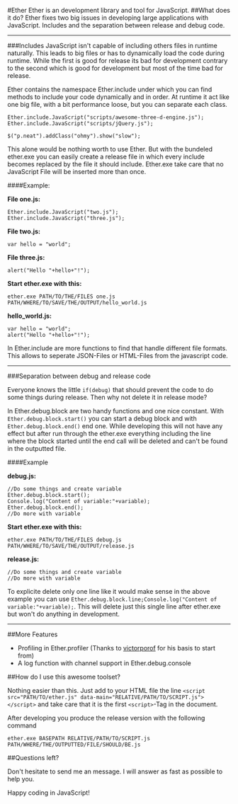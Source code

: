 #Ether
Ether is an development library and tool for JavaScript.
##What does it do?
Ether fixes two big issues in developing large applications with JavaScript. Includes and the separation between release and debug code.

---

###Includes
JavaScript isn't capable of including others files in runtime naturally. This leads to big files or has to dynamically load the code during runtime. While the first is good for release its bad for development contrary to the second which is good for development but most of the time bad for release.

Ether contains the namespace Ether.include under which you can find methods to include your code dynamically and in order. At runtime it act like one big file, with a bit performance loose, but you can separate each class.

    Ether.include.JavaScript("scripts/awesome-three-d-engine.js");
    Ether.include.JavaScript("scripts/jQuery.js");
    
    $("p.neat").addClass("ohmy").show("slow");

This alone would be nothing worth to use Ether. But with the bundeled ether.exe you can easily create a release file in which every include becomes replaced by the file it should include. Ether.exe take care that no JavaScript File will be inserted more than once.

####Example:

__File one.js:__

    Ether.include.JavaScript("two.js");
    Ether.include.JavaScript("three.js");

__File two.js:__

    var hello = "world";

__File three.js:__

    alert("Hello "+hello+"!");

__Start ether.exe with this:__

    ether.exe PATH/TO/THE/FILES one.js PATH/WHERE/TO/SAVE/THE/OUTPUT/hello_world.js

__hello_world.js:__

    var hello = "world";
    alert("Hello "+hello+"!");

In Ether.include are more functions to find that handle different file formats. This allows to seperate JSON-Files or HTML-Files from the javascript code.

---

###Separation  between debug and release code

Everyone knows the little <code>if(debug)</code> that should prevent the code to do some things during release. Then why not delete it in release mode?

In Ether.debug.block are two handy functions and one nice constant. With <code>Ether.debug.block.start()</code> you can start a debug block and with <code>Ether.debug.block.end()</code> end one. While developing this will not have any effect but after run through the ether.exe everything including the line where the block started until the end call will be deleted and can't be found in the outputted file.

####Example

__debug.js:__

    //Do some things and create variable
    Ether.debug.block.start();
    Console.log("Content of variable:"+variable);
    Ether.debug.block.end();
    //Do more with variable


__Start ether.exe with this:__

    ether.exe PATH/TO/THE/FILES debug.js PATH/WHERE/TO/SAVE/THE/OUTPUT/release.js

__release.js:__

    //Do some things and create variable
    //Do more with variable

To explicite delete only one line like it would make sense in the above example you can use <code>Ether.debug.block.line;Console.log("Content of variable:"+variable);</code>. This will delete just this single line after ether.exe but won't do anything in development.

---

##More Features

* Profiling in Ether.profiler (Thanks to [victorporof](https://github.com/victorporof) for his basis to start from)
* A log function with channel support in Ether.debug.console

##How do I use this awesome toolset?

Nothing easier than this. Just add to your HTML file the line `<script src="PATH/TO/ether.js" data-main="RELATIVE/PATH/TO/SCRIPT.js"></script>` and take care that it is the first `<script>`-Tag in the document.

After developing you produce the release version with the following command

    ether.exe BASEPATH RELATIVE/PATH/TO/SCRIPT.js PATH/WHERE/THE/OUTPUTTED/FILE/SHOULD/BE.js

##Questions left?

Don't hesitate to send me an message. I will answer as fast as possible to help you.

Happy coding in JavaScript!